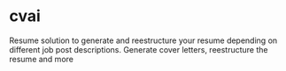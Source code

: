 # cvai
Resume solution to generate and reestructure your resume depending on different job post descriptions. Generate cover letters, reestructure the resume and more
